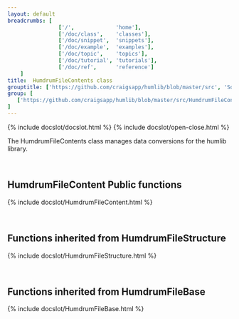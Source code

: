 ```yaml
---
layout: default
breadcrumbs: [
                ['/',             'home'],
                ['/doc/class',    'classes'],
                ['/doc/snippet',  'snippets'],
                ['/doc/example',  'examples'],
                ['/doc/topic',    'topics'],
                ['/doc/tutorial', 'tutorials'],
                ['/doc/ref',      'reference']
	]
title:  HumdrumFileContents class
grouptitle: ['https://github.com/craigsapp/humlib/blob/master/src', 'Source Code']
group: [
   ['https://github.com/craigsapp/humlib/blob/master/src/HumdrumFileContents.cpp', 'HumdrumFileContents.cpp'],
]
---
```


{% include docslot/docslot.html %}
{% include docslot/open-close.html %}

The HumdrumFileContents class manages data conversions for the humlib library.

&nbsp;

HumdrumFileContent Public functions
-----------------------------------

{% include docslot/HumdrumFileContent.html %}

&nbsp;


Functions inherited from <span class="class-link">HumdrumFileStructure</span>
---------------------------------------------------------------

{% include docslot/HumdrumFileStructure.html %}

&nbsp;

Functions inherited from <span class="class-link">HumdrumFileBase</span>
---------------------------------------------------------------

{% include docslot/HumdrumFileBase.html %}




